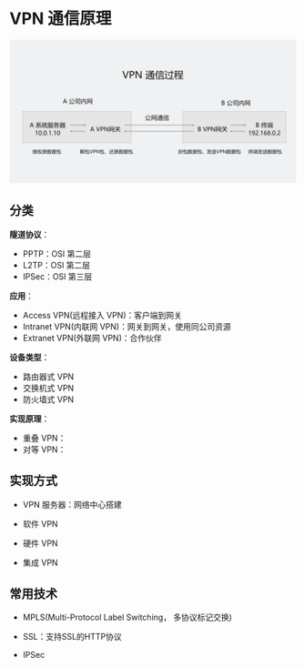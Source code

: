 # VPN 通信原理

![](vpn.assets/2021-03-29-19-34-23.png)

## 分类

**隧道协议**：

- PPTP：OSI 第二层
- L2TP：OSI 第二层
- IPSec：OSI 第三层

**应用**：

- Access VPN(远程接入 VPN)：客户端到网关
- Intranet VPN(内联网 VPN)：网关到网关，使用同公司资源
- Extranet VPN(外联网 VPN)：合作伙伴

**设备类型**：

- 路由器式 VPN
- 交换机式 VPN
- 防火墙式 VPN

**实现原理**：

- 重叠 VPN：
- 对等 VPN：

## 实现方式

- VPN 服务器：网络中心搭建

- 软件 VPN

- 硬件 VPN

- 集成 VPN

## 常用技术

- MPLS(Multi-Protocol Label Switching， 多协议标记交换)

- SSL：支持SSL的HTTP协议

- IPSec